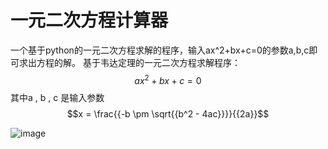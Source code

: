 # 一元二次方程计算器
一个基于python的一元二次方程求解的程序，输入ax^2+bx+c=0的参数a,b,c即可求出方程的解。
基于韦达定理的一元二次方程求解程序：
$$ax^2+bx+c=0$$
其中a , b , c 是输入参数
$$x = \frac{{-b \pm \sqrt{{b^2 - 4ac}}}}{{2a}}$$

![image](https://github.com/FlyingCarp/a-quadratic-equation-solving-program-including-complex-roots./assets/48175226/570fb8f0-177b-4723-81a1-223d43188331)

